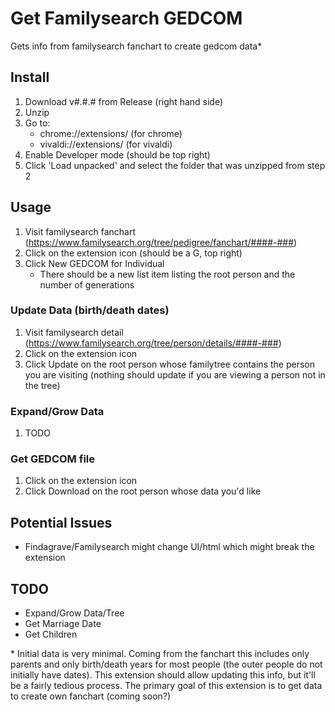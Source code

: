 # Get Familysearch GEDCOM
Gets info from familysearch fanchart to create gedcom data*

## Install
1. Download v#.#.# from Release (right hand side)
2. Unzip
3. Go to:
    - chrome://extensions/ (for chrome)
    - vivaldi://extensions/ (for vivaldi)
4. Enable Developer mode (should be top right)
5. Click 'Load unpacked' and select the folder that was unzipped from step 2

## Usage
1. Visit familysearch fanchart (https://www.familysearch.org/tree/pedigree/fanchart/####-###)
2. Click on the extension icon (should be a G, top right)
3. Click New GEDCOM for Individual
    - There should be a new list item listing the root person and the number of generations

### Update Data (birth/death dates)
1. Visit familysearch detail (https://www.familysearch.org/tree/person/details/####-###)
2. Click on the extension icon
3. Click Update on the root person whose familytree contains the person you are visiting (nothing should update if you are viewing a person not in the tree)

### Expand/Grow Data
1. TODO

### Get GEDCOM file
1. Click on the extension icon
2. Click Download on the root person whose data you'd like

## Potential Issues
- Findagrave/Familysearch might change UI/html which might break the extension

## TODO
- Expand/Grow Data/Tree
- Get Marriage Date
- Get Children

\* Initial data is very minimal. Coming from the fanchart this includes only parents and only birth/death years for most people (the outer people do not initially have dates). This extension should allow updating this info, but it'll be a fairly tedious process. The primary goal of this extension is to get data to create own fanchart (coming soon?)